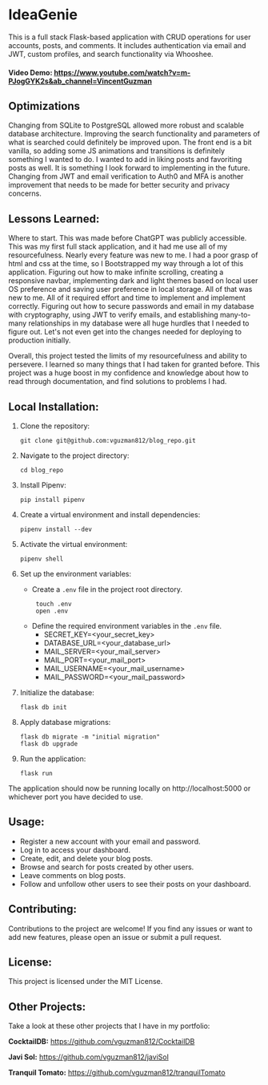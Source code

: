 # IdeaGenie

This is a full stack Flask-based application with CRUD operations for user accounts, posts, and comments. It includes authentication via email and JWT, custom profiles, and search functionality via Whooshee.

#### Video Demo:  https://www.youtube.com/watch?v=m-PJogGYK2s&ab_channel=VincentGuzman

## Optimizations
Changing from SQLite to PostgreSQL allowed more robust and scalable database architecture.
Improving the search functionality and parameters of what is searched could definitely be improved upon. 
The front end is a bit vanilla, so adding some JS animations and transitions is definitely something I wanted to do.
I wanted to add in liking posts and favoriting posts as well. It is something I look forward to implementing in the future.
Changing from JWT and email verification to Auth0 and MFA is another improvement that needs to be made for better security and privacy concerns.

## Lessons Learned:

Where to start. This was made before ChatGPT was publicly accessible. This was my first full stack application, and it had me use all of my resourcefulness. Nearly every feature was new to me. I had a poor grasp of html and css at the time, so I Bootstrapped my way through a lot of this application. Figuring out how to make infinite scrolling, creating a responsive navbar, implementing dark and light themes based on local user OS preference and saving user preference in local storage. All of that was new to me. All of it required effort and time to implement and implement correctly. Figuring out how to secure passwords and email in my database with cryptography, using JWT to verify emails, and establishing many-to-many relationships in my database were all huge hurdles that I needed to figure out. Let's not even get into the changes needed for deploying to production initially.

Overall, this project tested the limits of my resourcefulness and ability to persevere. I learned so many things that I had taken for granted before. This project was a huge boost in my confidence and knowledge about how to read through documentation, and find solutions to problems I had.

## Local Installation:

1. Clone the repository:
    ``` commandline   
    git clone git@github.com:vguzman812/blog_repo.git
    ```
2. Navigate to the project directory:
    ```   commandline
    cd blog_repo
    ```
3. Install Pipenv:
   ```commandline
   pip install pipenv
   ```

4. Create a virtual environment and install dependencies:
   ```commandline
   pipenv install --dev
   ```

5. Activate the virtual environment:
   ```commandline
   pipenv shell
   ```

6. Set up the environment variables:
   - Create a `.env` file in the project root directory.
     ```commandline
      touch .env
      open .env
     ```
   - Define the required environment variables in the `.env` file. 
     - SECRET_KEY=<your_secret_key>
     - DATABASE_URL=<your_database_url>
     - MAIL_SERVER=<your_mail_server>
     - MAIL_PORT=<your_mail_port>
     - MAIL_USERNAME=<your_mail_username>
     - MAIL_PASSWORD=<your_mail_password>

7. Initialize the database:
   ```commandline
   flask db init
   ```

8. Apply database migrations:
   ```commandline
   flask db migrate -m "initial migration"
   flask db upgrade
   ```
9. Run the application:
    ```commandline
    flask run
    ```
The application should now be running locally on http://localhost:5000 or whichever port you have decided to use.



## Usage:
- Register a new account with your email and password.
- Log in to access your dashboard.
- Create, edit, and delete your blog posts.
- Browse and search for posts created by other users.
- Leave comments on blog posts.
- Follow and unfollow other users to see their posts on your dashboard.

## Contributing:
Contributions to the project are welcome! If you find any issues or want to add new features, please open an issue or submit a pull request.

## License:
This project is licensed under the MIT License.

## Other Projects:
Take a look at these other projects that I have in my portfolio:

**CocktailDB:** https://github.com/vguzman812/CocktailDB

**Javi Sol:** https://github.com/vguzman812/javiSol

**Tranquil Tomato:** https://github.com/vguzman812/tranquilTomato

